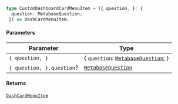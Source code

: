 ```ts
type CustomDashboardCardMenuItem = ({ question, }: {
  question: MetabaseQuestion;
 }) => DashCardMenuItem;
```

#### Parameters

| Parameter                 | Type                                                                  |
| ------------------------- | --------------------------------------------------------------------- |
| `{ question, }`           | { `question`: [`MetabaseQuestion`](./api_html/MetabaseQuestion.md); } |
| `{ question, }.question`? | [`MetabaseQuestion`](./api_html/MetabaseQuestion.md)                  |

#### Returns

[`DashCardMenuItem`](./api_html/internal/DashCardMenuItem.md)
